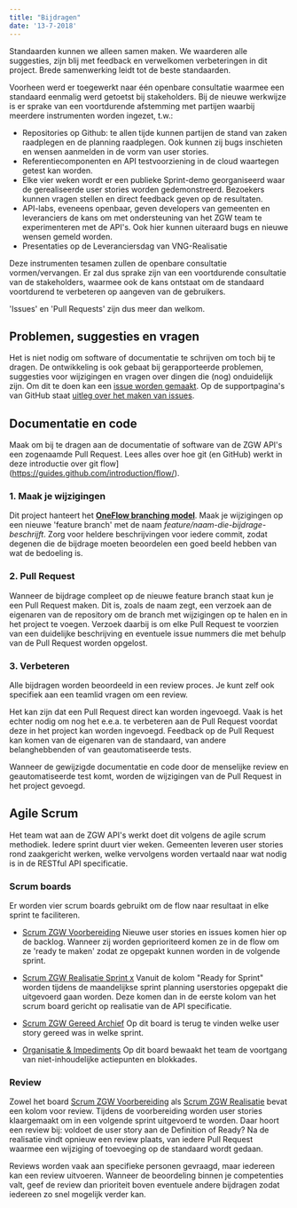 ```yaml
---
title: "Bijdragen"
date: '13-7-2018'
---
```


Standaarden kunnen we alleen samen maken. We waarderen alle suggesties, zijn
blij met feedback en verwelkomen verbeteringen in dit project. Brede
samenwerking leidt tot de beste standaarden. 

Voorheen werd er toegewerkt naar één openbare consultatie waarmee een standaard eenmalig werd getoetst bij stakeholders. Bij de nieuwe werkwijze is er sprake van een voortdurende afstemming met partijen waarbij meerdere instrumenten worden ingezet, t.w.:

- Repositories op Github: te allen tijde kunnen partijen de stand van zaken raadplegen en de planning raadplegen. Ook kunnen zij bugs inschieten en wensen aanmelden in de vorm van user stories.
- Referentiecomponenten en API testvoorziening in de cloud waartegen getest kan worden.
- Elke vier weken wordt er een publieke Sprint-demo georganiseerd waar de gerealiseerde user stories worden gedemonstreerd. Bezoekers kunnen vragen stellen en direct feedback geven op de resultaten.
- API-labs, eveneens openbaar, geven developers van gemeenten en leveranciers de kans om met ondersteuning van het ZGW team te experimenteren met de API's. Ook hier kunnen uiteraard bugs en nieuwe wensen gemeld worden.
- Presentaties op de Leveranciersdag van VNG-Realisatie

Deze instrumenten tesamen zullen de openbare consultatie vormen/vervangen. Er zal dus sprake zijn van een voortdurende consultatie van de stakeholders, waarmee ook de kans ontstaat om de standaard voortdurend te verbeteren op aangeven van de gebruikers.

'Issues' en 'Pull Requests' zijn dus meer dan welkom.


## Problemen, suggesties en vragen

Het is niet nodig om software of documentatie te schrijven om toch bij te
dragen. De ontwikkeling is ook gebaat bij gerapporteerde problemen, suggesties
voor wijzigingen en vragen over dingen die (nog) onduidelijk zijn. Om dit te
doen kan een
[issue worden gemaakt](https://github.com/VNG-Realisatie/gemma-zaken/issues).
Op de supportpagina's van GitHub staat
[uitleg over het maken van issues](https://help.github.com/articles/creating-an-issue/).


## Documentatie en code

Maak om bij te dragen aan de documentatie of software van de ZGW API's een
zogenaamde Pull Request. Lees alles over hoe git (en GitHub) werkt in deze
introductie over git flow](https://guides.github.com/introduction/flow/).

### 1. Maak je wijzigingen

Dit project hanteert het
**[OneFlow branching model](http://endoflineblog.com/oneflow-a-git-branching-model-and-workflow)**.
Maak je wijzigingen op een nieuwe 'feature branch' met de naam
*feature/naam-die-bijdrage-beschrijft*. Zorg voor heldere beschrijvingen voor
iedere commit, zodat degenen die de bijdrage moeten beoordelen een goed beeld
hebben van wat de bedoeling is.

### 2. Pull Request

Wanneer de bijdrage compleet op de nieuwe feature branch staat kun je een Pull
Request maken. Dit is, zoals de naam zegt, een verzoek aan de eigenaren van de
repository om de branch met wijzigingen op te halen en in het project te
voegen. Verzoek daarbij is om elke Pull Request te voorzien van een duidelijke
beschrijving en eventuele issue nummers die met behulp van de Pull Request
worden opgelost.

### 3. Verbeteren

Alle bijdragen worden beoordeeld in een review proces. Je kunt zelf ook
specifiek aan een teamlid vragen om een review.

Het kan zijn dat een Pull Request direct kan worden ingevoegd. Vaak is het
echter nodig om nog het e.e.a. te verbeteren aan de Pull Request voordat deze
in het project kan worden ingevoegd. Feedback op de Pull Request kan komen van
de eigenaren van de standaard, van andere belanghebbenden of van
geautomatiseerde tests.

Wanneer de gewijzigde documentatie en code door de menselijke review en
geautomatiseerde test komt, worden de wijzigingen van de Pull Request in het
project gevoegd.


## Agile Scrum

Het team wat aan de ZGW API's werkt doet dit volgens de agile scrum methodiek.
Iedere sprint duurt vier weken. Gemeenten leveren user stories rond zaakgericht 
werken, welke vervolgens worden vertaald naar wat nodig is in de RESTful API 
specificatie.

### Scrum boards
Er worden vier scrum boards gebruikt om de flow naar resultaat in elke sprint
te faciliteren.

- [Scrum ZGW Voorbereiding](https://github.com/VNG-Realisatie/gemma-zaken/projects/1)
  Nieuwe user stories en issues komen hier op de backlog. Wanneer zij worden
  geprioriteerd komen ze in de flow om ze 'ready te maken' zodat ze opgepakt
  kunnen worden in de volgende sprint.

- [Scrum ZGW Realisatie Sprint x](https://github.com/VNG-Realisatie/gemma-zaken/projects/3)
  Vanuit de kolom "Ready for Sprint" worden tijdens de maandelijkse sprint
  planning userstories opgepakt die uitgevoerd gaan worden. Deze komen dan in
  de eerste kolom van het scrum board gericht op realisatie van de API
  specificatie.

- [Scrum ZGW Gereed Archief](https://github.com/VNG-Realisatie/gemma-zaken/projects/4)
  Op dit board is terug te vinden welke user story gereed was in welke sprint.

- [Organisatie & Impediments](https://github.com/VNG-Realisatie/gemma-zaken/projects/2)
  Op dit board bewaakt het team de voortgang van niet-inhoudelijke actiepunten
  en blokkades.

### Review

Zowel het board
[Scrum ZGW Voorbereiding](https://github.com/VNG-Realisatie/gemma-zaken/projects/1)
als
[Scrum ZGW Realisatie](https://github.com/VNG-Realisatie/gemma-zaken/projects/3)
bevat een kolom voor review. Tijdens de voorbereiding worden user stories
klaargemaakt om in een volgende sprint uitgevoerd te worden. Daar hoort een
review bij: voldoet de user story aan de Definition of Ready? Na de realisatie
vindt opnieuw een review plaats, van iedere Pull Request waarmee een wijziging
of toevoeging op de standaard wordt gedaan.

Reviews worden vaak aan specifieke personen gevraagd, maar iedereen kan een
review uitvoeren. Wanneer de beoordeling binnen je competenties valt, geef de
review dan prioriteit boven eventuele andere bijdragen zodat iedereen zo snel
mogelijk verder kan.
